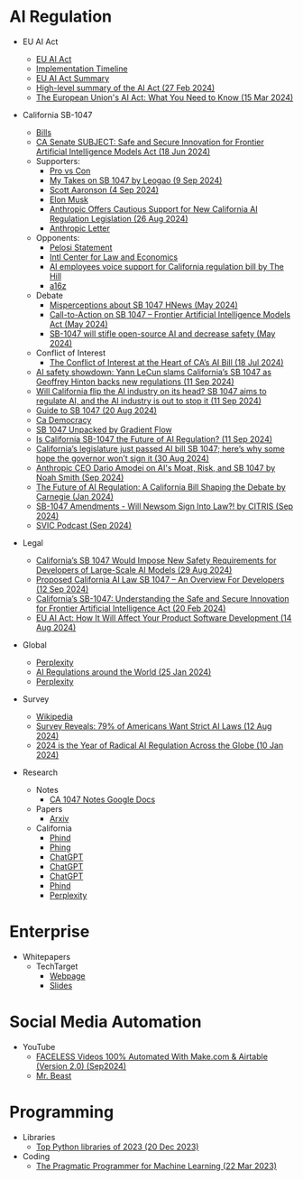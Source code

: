 # AI Regulation

* EU AI Act
  * [EU AI Act](https://eur-lex.europa.eu/legal-content/EN/TXT/?uri=CELEX:52024PC0210)
  * [Implementation Timeline](https://artificialintelligenceact.eu/implementation-timeline/)
  * [EU AI Act Summary](https://digital-strategy.ec.europa.eu/en/policies/regulatory-framework-ai)
  * [High-level summary of the AI Act (27 Feb 2024)](https://artificialintelligenceact.eu/high-level-summary/)
  * [The European Union's AI Act: What You Need to Know (15 Mar 2024)](https://www.hklaw.com/en/insights/publications/2024/03/the-european-unions-ai-act-what-you-need-to-know)
* California SB-1047
  * [Bills](https://legiscan.com/CA/text/SB1047/id/3019694)
  * [CA Senate SUBJECT: Safe and Secure Innovation for Frontier Artificial Intelligence Models Act (18 Jun 2024)](https://apcp.assembly.ca.gov/system/files/2024-06/sb-1047-wiener-apcp-analysis_0.pdf)
  * Supporters:
    * [Pro vs Con](https://www.perplexity.ai/search/give-a-list-of-prominent-ai-re-caDdphl2TKmfUyMRdI5tdQ)
    * [My Takes on SB 1047 by Leogao (9 Sep 2024)](https://www.lesswrong.com/posts/kBg5eoXvLxQYyxD6R/my-takes-on-sb-1047)
    * [Scott Aaronson (4 Sep 2024)](https://scottaaronson.blog/?p=8269)
    * [Elon Musk](https://x.com/elonmusk/status/1828205685386936567?ref_src=twsrc%5Etfw%7Ctwcamp%5Etweetembed%7Ctwterm%5E1828205685386936567%7Ctwgr%5Eff08f8749ba18f71fe46fa1e01175f65248df901%7Ctwcon%5Es1_&ref_url=https%3A%2F%2Fwww.theverge.com%2F2024%2F9%2F11%2F24226251%2Fcalifornia-sb-1047-ai-industry-regulation-backlash)
    * [Anthropic Offers Cautious Support for New California AI Regulation Legislation (26 Aug 2024)](https://thejournal.com/articles/2024/08/26/anthropic-offers-cautious-support-for-new-california-ai-regulation-legislation.aspx)
    * [Anthropic Letter](https://www.reddit.com/r/LocalLLaMA/comments/1ezw5cd/anthropic_said_this_in_a_letter_to_governor_gavin/)
  * Opponents:
    * [Pelosi Statement](https://pelosi.house.gov/news/press-releases/pelosi-statement-opposition-california-senate-bill-1047)
    * [Intl Center for Law and Economics](https://laweconcenter.org/resources/coalition-letter-opposing-california-sb-1047/)
    * [AI employees voice support for California regulation bill by The Hill](https://thehill.com/policy/technology/4869225-ai-employees-support-california-ai-bill/)
    * [a16z](https://a16z.com/sb-1047-what-you-need-to-know-with-anjney-midha/)
  * Debate
    * [Misperceptions about SB 1047 HNews (May 2024)](https://news.ycombinator.com/item?id=40291577)
    * [Call-to-Action on SB 1047 – Frontier Artificial Intelligence Models Act (May 2024)](https://news.ycombinator.com/item?id=40192204)
    * [SB-1047 will stifle open-source AI and decrease safety (May 2024)](https://news.ycombinator.com/item?id=40198766)
  * Conflict of Interest
    * [The Conflict of Interest at the Heart of CA’s AI Bill (18 Jul 2024)](https://www.piratewires.com/p/sb-1047-dan-hendrycks-conflict-of-interest)
  * [AI safety showdown: Yann LeCun slams California’s SB 1047 as Geoffrey Hinton backs new regulations (11 Sep 2024)](https://venturebeat.com/ai/ai-safety-showdown-yann-lecun-slams-californias-sb-1047-as-geoffrey-hinton-backs-new-regulations/)
  * [Will California flip the AI industry on its head? SB 1047 aims to regulate AI, and the AI industry is out to stop it (11 Sep 2024)](https://www.theverge.com/2024/9/11/24226251/california-sb-1047-ai-industry-regulation-backlash)
  * [Guide to SB 1047 (20 Aug 2024)](https://thezvi.substack.com/p/guide-to-sb-1047)
  * [Ca Democracy](https://digitaldemocracy.calmatters.org/bills/ca_202320240sb1047)
  * [SB 1047 Unpacked by Gradient Flow](https://gradientflow.com/sb-1047-unpacked/)
  * [Is California SB-1047 the Future of AI Regulation? (11 Sep 2024)](https://www.cmswire.com/digital-experience/is-california-sb-1047-the-future-of-ai-regulation/)
  * [California’s legislature just passed AI bill SB 1047; here’s why some hope the governor won’t sign it (30 Aug 2024)](https://techcrunch.com/2024/08/30/california-ai-bill-sb-1047-aims-to-prevent-ai-disasters-but-silicon-valley-warns-it-will-cause-one/?guccounter=1&guce_referrer=aHR0cHM6Ly93d3cuZ29vZ2xlLmNvbS8&guce_referrer_sig=AQAAAH_qepe3mPX1ABYlyglzwGaB3iuljU4As_fQpwGFbRSsawOkchKhNjfpOuip25DkPmrtuEfH4ZU6mynVm7jWiBWhBgdnLOPL0yBh9XK5d0Bw-CrKLU8XNcjPm_6TwHE2SvITHl13cs9U1fBKdWBjuML2NV17Zcjbq-nmPNk652rE)
  * [Anthropic CEO Dario Amodei on AI's Moat, Risk, and SB 1047 by Noah Smith (Sep 2024)](https://www.youtube.com/watch?v=7xij6SoCClI&t=207s)
  * [The Future of AI Regulation: A California Bill Shaping the Debate by Carnegie (Jan 2024)](https://www.youtube.com/watch?v=EOwFeVESn-w)
  * [SB-1047 Amendments - Will Newsom Sign Into Law?! by CITRIS (Sep 2024)](https://www.youtube.com/watch?v=fMN_uiUS4gQ)
  * [SVIC Podcast (Sep 2024)](https://www.youtube.com/watch?v=OzO1cazGFpw)
* Legal 
  * [California’s SB 1047 Would Impose New Safety Requirements for Developers of Large-Scale AI Models (29 Aug 2024)](https://www.morganlewis.com/pubs/2024/08/californias-sb-1047-would-impose-new-safety-requirements-for-developers-of-large-scale-ai-models)
  * [Proposed California AI Law SB 1047 – An Overview For Developers (12 Sep 2024)](https://ktslaw.com/en/insights/alert/2024/9/%7B468C5A1A-3410-4E0F-892F-83EA3602EF61%7D?pdf=1)
  * [California’s SB-1047: Understanding the Safe and Secure Innovation for Frontier Artificial Intelligence Act (20 Feb 2024)](https://www.dlapiper.com/en/insights/publications/2024/02/californias-sb-1047)
  * [EU AI Act: How It Will Affect Your Product Software Development (14 Aug 2024)](https://lembergsolutions.com/blog/eu-ai-act-how-it-will-affect-your-product-software-development)

* Global
  * [Perplexity](https://www.perplexity.ai/search/list-recent-research-or-survey-A13uzM59SQWm2UCMf00E5A)
  * [AI Regulations around the World (25 Jan 2024)](https://www.mindfoundry.ai/blog/ai-regulations-around-the-world)
  * [Perplexity](https://www.perplexity.ai/search/list-recent-research-or-survey-A13uzM59SQWm2UCMf00E5A)

* Survey
  * [Wikipedia](https://en.wikipedia.org/wiki/Regulation_of_artificial_intelligence)
  * [Survey Reveals: 79% of Americans Want Strict AI Laws (12 Aug 2024)](https://www.authorityhacker.com/ai-regulation/)
  * [2024 is the Year of Radical AI Regulation Across the Globe (10 Jan 2024)](https://www.techopedia.com/2024-is-the-year-of-ai-regulation)

* Research
  * Notes
    * [CA 1047 Notes Google Docs](https://docs.google.com/document/d/1CQ7sqFikNt8Hxu27Nw4cMmI7s2ymDco-i28Sfp0MO2E/edit?usp=sharing)
  * Papers
    * [Arxiv](https://arxiv.org/search/advanced?advanced=&terms-0-operator=AND&terms-0-term=ai+regulation&terms-0-field=title&classification-physics_archives=all&classification-include_cross_list=include&date-filter_by=all_dates&date-year=&date-from_date=&date-to_date=&date-date_type=submitted_date&abstracts=show&size=50&order=-announced_date_first)
  * California
    * [Phind](https://www.phind.com/search?cache=irz5stadz07aft4gf1sxzo6q)
    * [Phing](https://www.phind.com/search?cache=fzidn9ar1soe5fdvk1nwr3ff)
    * [ChatGPT](https://chatgpt.com/share/66eecf57-43f4-800d-a3b7-6508fcb30b53)
    * [ChatGPT](https://chatgpt.com/share/66eecf6e-61a4-800d-b7c3-f4a6db6ffb0c)
    * [ChatGPT](https://chatgpt.com/share/66eecea4-bea4-800d-99b3-2849cc301baa)
    * [Phind](https://gradientflow.com/sb-1047-unpacked/)
    * [Perplexity](https://www.perplexity.ai/search/recent-indepth-analysis-of-cal-Af5n6luATMmc0kPKlgnh7g)

# Enterprise

* Whitepapers
  * TechTarget
    * [Webpage](https://www.techtarget.com/searchenterpriseai/feature/AI-regulation-What-businesses-need-to-know)
    * [Slides](https://cdn.ttgtmedia.com/rms/editorial/AI_Pillar_PDFdownload.pdf)


# Social Media Automation

* YouTube
  * [FACELESS Videos 100% Automated With Make.com & Airtable (Version 2.0) (Sep2024)](https://www.youtube.com/watch?v=Y_e5URfsPNs)
  * [Mr. Beast](https://simonwillison.net/2024/Sep/15/how-to-succeed-in-mrbeast-production/)

# Programming

* Libraries
  * [Top Python libraries of 2023 (20 Dec 2023)](https://tryolabs.com/blog/top-python-libraries-2023)
* Coding
  * [The Pragmatic Programmer for Machine Learning (22 Mar 2023)](https://ppml.dev/)